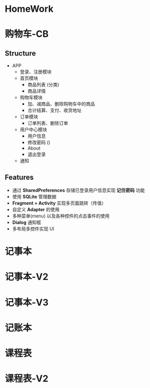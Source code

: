 # HomeWork

# 购物车-CB

## Structure

- APP
    - 登录、注册模块
    - 首页模块
        - 商品列表 (分类)
        - 商品详情
    - 购物车模块
        - 加、减商品、删除购物车中的商品
        - 合计结算、支付、收货地址
    - 订单模块
        - 订单列表、删除订单
    - 用户中心模块
        - 用户信息
        - 修改密码 ()
        - About
        - 退出登录
    - 通知

## Features

- 通过 **SharedPreferences** 存储已登录用户信息实现 **记住密码** 功能
- 使用 **SQLite** 管理数据
- **Fragment + Activity** 实现多页面跳转（传值）
- 自定义 **Adapter** 的使用
- 多种菜单(menu) 以及各种控件的点击事件的使用
- **Dialog** 通知框
- 多布局多控件实现 UI

# 记事本

# 记事本-V2

# 记事本-V3

# 记账本

# 课程表

# 课程表-V2
